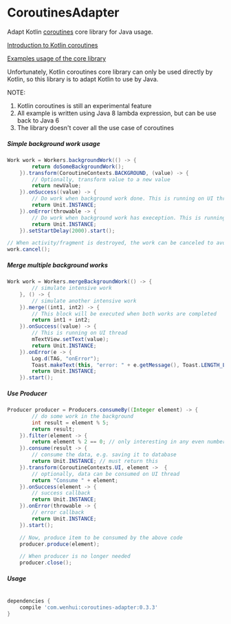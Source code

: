 # CoroutinesAdapter
Adapt Kotlin [coroutines](https://github.com/Kotlin/kotlinx.coroutines) core library for Java usage.

[Introduction to Kotlin coroutines](https://kotlinlang.org/docs/reference/coroutines.html)

[Examples usage of the core library](https://github.com/Kotlin/kotlinx.coroutines/blob/master/coroutines-guide.md)

Unfortunately, Kotlin coroutines core library can only be used directly by Kotlin, so this library is to adapt Kotlin to use by Java.

NOTE:
1. Kotlin coroutines is still an experimental feature
2. All example is written using Java 8 lambda expression, but can be use back to Java 6
3. The library doesn't cover all the use case of coroutines

##### Simple background work usage

```Java
Work work = Workers.backgroundWork(() -> {
        return doSomeBackgroundWork();
    }).transform(CoroutineContexts.BACKGROUND, (value) -> {
        // Optionally, transform value to a new value
        return newValue;
    }).onSuccess((value) -> {
        // Do work when background work done. This is running on UI thread
        return Unit.INSTANCE;
    }).onError(throwable -> {
        // Do work when background work has exeception. This is running on UI thread
        return Unit.INSTANCE;
    }).setStartDelay(2000).start();

// When activity/fragment is destroyed, the work can be canceled to avoid memory leak
work.cancel();

```

##### Merge multiple background works

```Java
Work work = Workers.mergeBackgroundWork(() -> {
        // simulate intensive work
    }, () -> {
        // simulate another intensive work
    }).merge((int1, int2) -> {
        // This block will be executed when both works are completed
        return int1 + int2;
    }).onSuccess((value) -> {
        // This is running on UI thread
        mTextView.setText(value);
        return Unit.INSTANCE;
    }).onError(e -> {
        Log.d(TAG, "onError");
        Toast.makeText(this, "error: " + e.getMessage(), Toast.LENGTH_LONG).show();
        return Unit.INSTANCE;
    }).start();

```

##### Use Producer

```Java
Producer producer = Producers.consumeBy((Integer element) -> {
        // do some work in the background
        int result = element % 5;
        return result;
    }).filter(element -> {
        return element % 2 == 0; // only interesting in any even numbers
    }).consume(result -> {
        // consume the data, e.g. saving it to database
        return Unit.INSTANCE; // must return this
    }).transform(CoroutineContexts.UI, element ->  {
        // optionally, data can be consumed on UI thread
        return "Consume " + element;
    }).onSuccess(element -> {
        // success callback
        return Unit.INSTANCE;
    }).onError(throwable -> {
        // error callback
        return Unit.INSTANCE;
    }).start();

    // Now, produce item to be consumed by the above code
    producer.produce(element);

    // When producer is no longer needed
    producer.close();
```

##### Usage
```Groovy

dependencies {
    compile 'com.wenhui:coroutines-adapter:0.3.3'
}

```